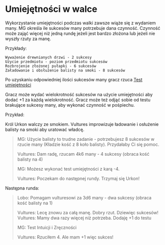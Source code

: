 # Umiejętności w walce

Wykorzystanie umiejętności podczas walki zawsze wiąże się z wydaniem many. MG określa ile sukcesów many potrzebuje dana czynność.
Czynność może zająć więcej niż jedną rundę jeżeli jest bardzo złożona lub jeżeli nie wyszły rzuty za manę.

Przykłady:

```
Wyważenie drewnianych drzwi - 2 sukcesy
Użycie przedmiotu - poziom przedmiotu sukcesów
Rozbrojenie złożonej pułapki - 6 sukcesów
Załadowanie i obsłużenie balisty na smoki - 8 sukcesów
```

Po uzyskaniu odpowiedniej ilości sukcesów many gracz rzuca [Test umiejętności](#file-testy-umiejętności-md)

Gracz może wydać wielokrotność sukcesów na użycie umiejętności aby dodać +1 za każdą wielokrotność.
Gracz może też odjąć sobie od testu brakujące sukcesy many, aby wykonać czynność w pośpiechu.

Przykład:

Król Urkon walczy ze smokiem. Vultures improwizuje ładowanie i osłużenie balisty na smoki aby uratować władcę.

> MG: Użycie balisty to trudne zadanie - potrzebujesz 8 sukcesów w rzucie many (Kładzie kość z 8 koło balisty). Przydałaby Ci się pomoc.
>
> Vultures: Dam radę, rzucam 4k6 many - 4 sukcesy (obraca kość balisty na 4)
>
> MG: Możesz wykonać test umiejętności z karą -4.
>
> Vultures: Poczekam do następnej rundy. Trzymaj się Urkon!

Następna runda:

> Lobo: Pomagam vulturesowi za 3d6 many - dwa sukcesy (obraca kość balisty na 1)
> 
> Vultures: Lecę znowu za całą manę. Dobry rzut. Dziewięc sukcesów!
> Vultures: Mamy dwa razy więcej niż potrzeba. Dodaję +1 do testu
>
> MG: Test Intuicji i Zręczności
>
> Vultures: Rzuciłem 4. Ale mam +1 więc sukces!

